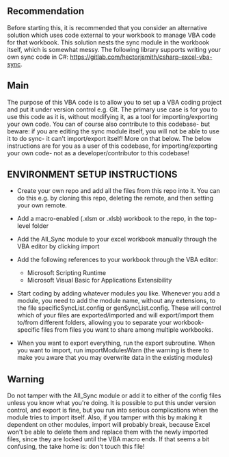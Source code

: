## Recommendation

Before starting this, it is recommended that you consider an alternative solution which uses code external to your workbook to manage VBA code for that workbook. This solution nests the sync module in the workbook itself, which is somewhat messy. The following library supports writing your own sync code in C#: https://gitlab.com/hectorjsmith/csharp-excel-vba-sync.

## Main

The purpose of this VBA code is to allow you to set up a VBA coding project and put it under version control e.g. Git. The primary use case is for you to use this code as it is, without modifying it, as a tool for importing/exporting your own code. You can of course also contribute to this codebase- but beware: if you are editing the sync module itself, you will not be able to use it to do sync- it can't import/export itself! More on that below. The below instructions are for you as a user of this codebase, for importing/exporting your own code- not as a developer/contributor to this codebase!

## ENVIRONMENT SETUP INSTRUCTIONS

* Create your own repo and add all the files from this repo into it. You can do this e.g. by cloning this repo, deleting the remote, and then setting your own remote.

* Add a macro-enabled (.xlsm or .xlsb) workbook to the repo, in the top-level folder

* Add the All_Sync module to your excel workbook manually through the VBA editor by clicking import

* Add the following references to your workbook through the VBA editor:
  * Microsoft Scripting Runtime
  * Microsoft Visual Basic for Applications Extensibility

* Start coding by adding whatever modules you like. Whenever you add a module, you need to add the module name, without any extensions, to the file specificSyncList.config or genSyncList.config. These will control which of your files are exported/imported and will export/import them to/from different folders, allowing you to separate your workbook-specific files from files you want to share among multiple workbooks.

* When you want to export everything, run the export subroutine. When you want to import, run importModulesWarn (the warning is there to make you aware that you may overwrite data in the existing modules)

## Warning

Do not tamper with the All_Sync module or add it to either of the config files unless you know what you're doing. It is possible to put this under version control, and export is fine, but you run into serious complications when the module tries to import itself. Also, if you tamper with this by making it dependent on other modules, import will probably break, because Excel won't be able to delete them and replace them with the newly imported files, since they are locked until the VBA macro ends. If that seems a bit confusing, the take home is: don't touch this file!
